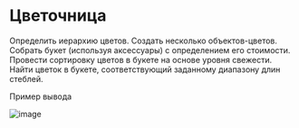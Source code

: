 # Цветочница
Определить иерархию цветов. Создать несколько объектов-цветов. Собрать букет (используя аксессуары) с определением его стоимости. Провести сортировку цветов в букете на основе уровня свежести. Найти
цветок в букете, соответствующий заданному диапазону длин стеблей.

Пример вывода

![image](https://user-images.githubusercontent.com/96694454/152209417-2f604414-d257-4f72-8611-acb30c34a0fe.png)
